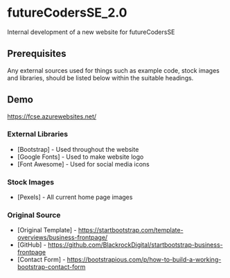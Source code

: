 # futureCodersSE_2.0

Internal development of a new website for futureCodersSE

## Prerequisites

Any external sources used for things such as example code, stock images and libraries, should be listed below within the suitable headings.

## Demo

https://fcse.azurewebsites.net/ 

### External Libraries
* [Bootstrap] - Used throughout the website
* [Google Fonts] - Used to make website logo
* [Font Awesome] - Used for social media icons

### Stock Images
* [Pexels] - All current home page images

### Original Source
* [Original Template] - https://startbootstrap.com/template-overviews/business-frontpage/
* [GitHub] - https://github.com/BlackrockDigital/startbootstrap-business-frontpage 
* [Contact Form] - https://bootstrapious.com/p/how-to-build-a-working-bootstrap-contact-form
